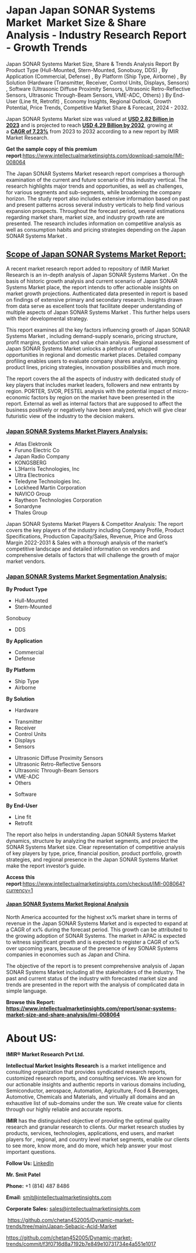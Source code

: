 <h1><span data-teams="true">Japan&nbsp;Japan SONAR Systems Market &nbsp;</span>Market Size &amp; Share Analysis - Industry Research Report - Growth Trends</h1>
<p>Japan SONAR Systems Market Size, Share &amp; Trends Analysis Report By Product Type (Hull-Mounted, Stern-Mounted, Sonobuoy, DDS) , By Application (Commercial, Defense) , By Platform (Ship Type, Airborne) , By Solution (Hardware (Transmitter, Receiver, Control Units, Displays, Sensors) , Software (Ultrasonic Diffuse Proximity Sensors, Ultrasonic Retro-Reflective Sensors, Ultrasonic Through-Beam Sensors, VME-ADC, Others) ) By End-User (Line fit, Retrofit) , Economy Insights, Regional Outlook, Growth Potential, Price Trends, Competitive Market Share &amp; Forecast, 2024 - 2032.</p>
<p>Japan SONAR Systems Market size was valued at&nbsp;<strong><u>USD 2.82 Billion in 2023</u></strong>&nbsp;and is projected to reach&nbsp;<strong><u>USD 4.29 Billion by 2032</u></strong>, growing at a&nbsp;<strong><u>CAGR of 7.23%</u></strong>&nbsp;from 2023 to 2032 according to a new report by IMIR Market Research.</p>
<p>𝐆𝐞𝐭 𝐭𝐡𝐞 𝐬𝐚𝐦𝐩𝐥𝐞 𝐜𝐨𝐩𝐲 𝐨𝐟 𝐭𝐡𝐢𝐬 𝐩𝐫𝐞𝐦𝐢𝐮𝐦 𝐫𝐞𝐩𝐨𝐫𝐭:<a href="https://www.intellectualmarketinsights.com/download-sample/IMI-008064">https://www.intellectualmarketinsights.com/download-sample/IMI-008064</a>&nbsp;</p>
<p>The Japan SONAR Systems Market research report comprises a thorough examination of the current and future scenario of this industry vertical. The research highlights major trends and opportunities, as well as challenges, for various segments and sub-segments, while broadening the company horizon. The study report also includes extensive information based on past and present patterns across several industry verticals to help find various expansion prospects. Throughout the forecast period, several estimations regarding market share, market size, and industry growth rate are presented. The research includes information on competitive analysis as well as consumption habits and pricing strategies depending on the Japan SONAR Systems Market .</p>
<h2><u>Scope of Japan SONAR Systems Market Report:</u></h2>
<p>A recent market research report added to repository of IMIR Market Research is an in-depth analysis of Japan SONAR Systems Market . On the basis of historic growth analysis and current scenario of Japan SONAR Systems Market place, the report intends to offer actionable insights on market growth projections. Authenticated data presented in report is based on findings of extensive primary and secondary research. Insights drawn from data serve as excellent tools that facilitate deeper understanding of multiple aspects of Japan SONAR Systems Market . This further helps users with their developmental strategy.</p>
<p>This report examines all the key factors influencing growth of Japan SONAR Systems Market , including demand-supply scenario, pricing structure, profit margins, production and value chain analysis. Regional assessment of Japan SONAR Systems Market unlocks a plethora of untapped opportunities in regional and domestic market places. Detailed company profiling enables users to evaluate company shares analysis, emerging product lines, pricing strategies, innovation possibilities and much more.</p>
<p>The report covers the all the aspects of industry with dedicated study of key players that includes market leaders, followers and new entrants by region. PORTER, SVOR, PESTEL analysis with the potential impact of micro-economic factors by region on the market have been presented in the report. External as well as internal factors that are supposed to affect the business positively or negatively have been analyzed, which will give clear futuristic view of the industry to the decision makers.</p>
<h3><strong><u>Japan SONAR Systems Market Players Analysis:</u></strong></h3>
<ul>
<li>Atlas Elektronik</li>
<li>Furuno Electric Co</li>
<li>Japan Radio Company</li>
<li>KONGSBERG</li>
<li>L3Harris Technologies, Inc</li>
<li>Ultra Electronics</li>
<li>Teledyne Technologies Inc.</li>
<li>Lockheed Martin Corporation</li>
<li>NAVICO Group</li>
<li>Raytheon Technologies Corporation</li>
<li>Sonardyne</li>
<li>Thales Group</li>
</ul>
<p>Japan SONAR Systems Market Players &amp; Competitor Analysis: The report covers the key players of the industry including Company Profile, Product Specifications, Production Capacity/Sales, Revenue, Price and Gross Margin 2022-2031 &amp; Sales with a thorough analysis of the market&rsquo;s competitive landscape and detailed information on vendors and comprehensive details of factors that will challenge the growth of major market vendors.</p>
<h3><strong><u>Japan SONAR Systems Market Segmentation Analysis:</u></strong></h3>
<p><strong>By Product Type</strong></p>
<ul>
<li>Hull-Mounted</li>
<li>Stern-Mounted</li>
</ul>
<p>Sonobuoy</p>
<ul>
<li>DDS</li>
</ul>
<p><strong>By Application</strong></p>
<ul>
<li>Commercial</li>
<li>Defense</li>
</ul>
<p><strong>By Platform</strong></p>
<ul>
<li>Ship Type</li>
<li>Airborne</li>
</ul>
<p><strong>By Solution</strong></p>
<ul>
<li>Hardware</li>
</ul>
<ul>
<li>Transmitter</li>
<li>Receiver</li>
<li>Control Units</li>
<li>Displays</li>
<li>Sensors</li>
</ul>
<ul>
<li>Ultrasonic Diffuse Proximity Sensors</li>
<li>Ultrasonic Retro-Reflective Sensors</li>
<li>Ultrasonic Through-Beam Sensors</li>
<li>VME-ADC</li>
<li>Others</li>
</ul>
<ul>
<li>Software</li>
</ul>
<p><strong>By End-User</strong></p>
<ul>
<li>Line fit</li>
<li>Retrofit</li>
</ul>
<p>The report also helps in understanding Japan SONAR Systems Market dynamics, structure by analyzing the market segments, and project the SONAR Systems&nbsp;Market size. Clear representation of competitive analysis of key players by type, price, financial position, product portfolio, growth strategies, and regional presence in the Japan SONAR Systems Market make the report investor&rsquo;s guide.</p>
<p>𝐀𝐜𝐜𝐞𝐬𝐬 𝐭𝐡𝐢𝐬 𝐫𝐞𝐩𝐨𝐫𝐭:<a href="https://www.intellectualmarketinsights.com/checkout/IMI-008064?currency=1">https://www.intellectualmarketinsights.com/checkout/IMI-008064?currency=1</a>&nbsp;</p>
<h4><strong><u> Japan SONAR Systems Market Regional Analysis</u></strong></h4>
<p>North America accounted for the highest xx% market share in terms of revenue in the Japan SONAR Systems Market and is expected to expand at a CAGR of xx% during the forecast period. This growth can be attributed to the growing adoption of SONAR Systems. The market in APAC is expected to witness significant growth and is expected to register a CAGR of xx% over upcoming years, because of the presence of key SONAR Systems companies in economies such as Japan and China.</p>
<p>The objective of the report is to present comprehensive analysis of Japan SONAR Systems Market including all the stakeholders of the industry. The past and current status of the industry with forecasted market size and trends are presented in the report with the analysis of complicated data in simple language.</p>
<p><strong>Browse this Report:&nbsp; <a href="https://www.intellectualmarketinsights.com/report/sonar-systems-market-size-and-share-analysis/imi-008064">https://www.intellectualmarketinsights.com/report/sonar-systems-market-size-and-share-analysis/imi-008064</a>&nbsp;</strong></p>
<h1>About US:</h1>
<p><strong>IMIR&reg; Market Research Pvt Ltd.</strong></p>
<p><strong>Intellectual Market Insights Research</strong> is a market intelligence and consulting organization that provides syndicated research reports, customized research reports, and consulting services. We are known for our actionable insights and authentic reports in various domains including, Semiconductor, aerospace, Automation, Agriculture, Food &amp; Beverages, Automotive, Chemicals and Materials, and virtually all domains and an exhaustive list of sub-domains under the sun. We create value for clients through our highly reliable and accurate reports.</p>
<p><strong>IMIR</strong> has the distinguished objective of providing the optimal quality research and granular research to clients. Our market research studies by products, services, technologies, applications, end users, and market players for , regional, and country level market segments, enable our clients to see more, know more, and do more, which help answer your most important questions.</p>
<p><strong>Follow Us:</strong> <a href="https://in.linkedin.com/company/imir-market-research">LinkedIn</a></p>
<p><strong>Mr. Smit Patel</strong></p>
<p><strong>Phone:</strong> +1 (814) 487 8486</p>
<p><strong>Email:</strong> <a href="mailto:smit@intellectualmarketinsights.com">smit@intellectualmarketinsights.com</a></p>
<p><strong>Corporate Sales:</strong> <a href="mailto:sales@intellectualmarketinsights.com">sales@intellectualmarketinsights.com</a></p>
<p>&nbsp;<a href="https://github.com/chetan452005/Dynamic-market-trends/tree/main/Japan-Sebacic-Acid-Market">https://github.com/chetan452005/Dynamic-market-trends/tree/main/Japan-Sebacic-Acid-Market</a>&nbsp;</p>
<p><a href="https://github.com/chetan452005/Dynamic-market-trends/commit/f3f0716d8a7192b7e849e10731734e4a551e1017">https://github.com/chetan452005/Dynamic-market-trends/commit/f3f0716d8a7192b7e849e10731734e4a551e1017</a>&nbsp;</p>
<p>&nbsp;</p>
<p>&nbsp;</p>
<div>&nbsp;</div>
